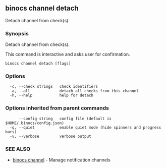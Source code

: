 ## binocs channel detach

Detach channel from check(s)

### Synopsis


Detach channel from check(s).

This command is interactive and asks user for confirmation.


```
binocs channel detach [flags]
```

### Options

```
  -c, --check strings   check identifiers
  -a, --all             detach all checks from this channel
  -h, --help            help for detach
```

### Options inherited from parent commands

```
      --config string   config file (default is $HOME/.binocs/config.json)
  -q, --quiet           enable quiet mode (hide spinners and progress bars)
  -v, --verbose         verbose output
```

### SEE ALSO

* [binocs channel](binocs_channel.md)	 - Manage notification channels

